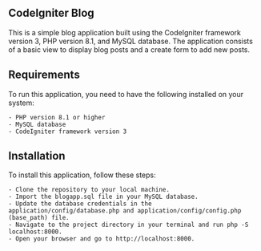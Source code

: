 ## CodeIgniter Blog
This is a simple blog application built using the CodeIgniter framework version 3, PHP version 8.1, and MySQL database. The application consists of a basic view to display blog posts and a create form to add new posts.

## Requirements
To run this application, you need to have the following installed on your system:

	- PHP version 8.1 or higher
	- MySQL database
	- CodeIgniter framework version 3
## Installation
To install this application, follow these steps:

	- Clone the repository to your local machine.
	- Import the blogapp.sql file in your MySQL database.
	- Update the database credentials in the application/config/database.php and application/config/config.php (base_path) file.
	- Navigate to the project directory in your terminal and run php -S localhost:8000.
	- Open your browser and go to http://localhost:8000.
